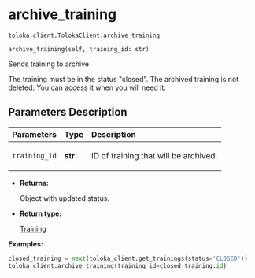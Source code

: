 # archive_training
`toloka.client.TolokaClient.archive_training`

```
archive_training(self, training_id: str)
```

Sends training to archive


The training must be in the status "closed".
The archived training is not deleted. You can access it when you will need it.

## Parameters Description

| Parameters | Type | Description |
| :----------| :----| :-----------|
`training_id`|**str**|<p>ID of training that will be archived.</p>

* **Returns:**

  Object with updated status.

* **Return type:**

  [Training](toloka.client.training.Training.md)

**Examples:**

```python
closed_training = next(toloka_client.get_trainings(status='CLOSED'))
toloka_client.archive_training(training_id=closed_training.id)
```
